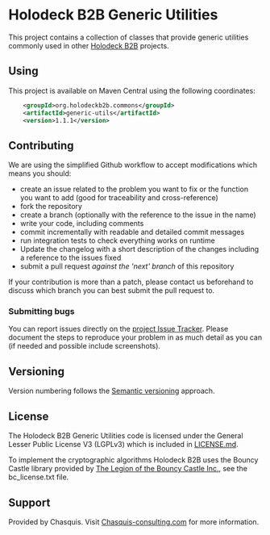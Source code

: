 # Holodeck B2B Generic Utilities
This project contains a collection of classes that provide generic utilities commonly used in other [Holodeck B2B](https://github.com/holodeck-b2b/) projects.

## Using
This project is available on Maven Central using the following coordinates:
```xml
	<groupId>org.holodeckb2b.commons</groupId>
	<artifactId>generic-utils</artifactId>
	<version>1.1.1</version>
```

## Contributing
We are using the simplified Github workflow to accept modifications which means you should:
* create an issue related to the problem you want to fix or the function you want to add (good for traceability and cross-reference)
* fork the repository
* create a branch (optionally with the reference to the issue in the name)
* write your code, including comments 
* commit incrementally with readable and detailed commit messages
* run integration tests to check everything works on runtime
* Update the changelog with a short description of the changes including a reference to the issues fixed
* submit a pull request *against the 'next' branch* of this repository

If your contribution is more than a patch, please contact us beforehand to discuss which branch you can best submit the pull request to.

### Submitting bugs
You can report issues directly on the [project Issue Tracker](https://github.com/holodeck-b2b/generic-utils/issues).
Please document the steps to reproduce your problem in as much detail as you can (if needed and possible include screenshots).

## Versioning
Version numbering follows the [Semantic versioning](http://semver.org/) approach.

## License
The Holodeck B2B Generic Utilities code is licensed under the General Lesser Public License V3 (LGPLv3) which is included in [LICENSE.md](LICENSE.md).

To implement the cryptographic algorithms Holodeck B2B uses the Bouncy Castle library provided by [The Legion of the Bouncy Castle Inc.](http://www.bouncycastle.org), see the bc_license.txt file.

## Support
Provided by Chasquis. Visit [Chasquis-consulting.com](http://chasquis-consulting.com/holodeck-b2b-support/) for more information.
